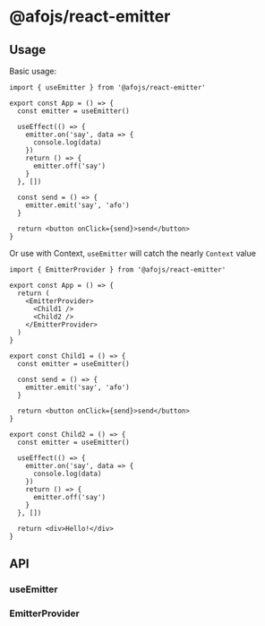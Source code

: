 # @afojs/react-emitter

## Usage

Basic usage:

```tsx
import { useEmitter } from '@afojs/react-emitter'

export const App = () => {
  const emitter = useEmitter()

  useEffect(() => {
    emitter.on('say', data => {
      console.log(data)
    })
    return () => {
      emitter.off('say')
    }
  }, [])

  const send = () => {
    emitter.emit('say', 'afo')
  }

  return <button onClick={send}>send</button>
}
```

Or use with Context, `useEmitter` will catch the nearly `Context` value

```tsx
import { EmitterProvider } from '@afojs/react-emitter'

export const App = () => {
  return (
    <EmitterProvider>
      <Child1 />
      <Child2 />
    </EmitterProvider>
  )
}

export const Child1 = () => {
  const emitter = useEmitter()

  const send = () => {
    emitter.emit('say', 'afo')
  }

  return <button onClick={send}>send</button>
}

export const Child2 = () => {
  const emitter = useEmitter()

  useEffect(() => {
    emitter.on('say', data => {
      console.log(data)
    })
    return () => {
      emitter.off('say')
    }
  }, [])

  return <div>Hello!</div>
}
```

## API

### useEmitter

### EmitterProvider
